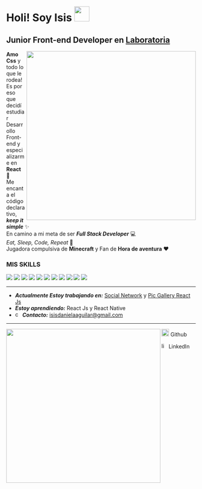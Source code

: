 # Holi! Soy Isis <img  src="https://media.giphy.com/media/iigp4VDyf5dCLRlGkm/giphy.gif" width="40">
## Junior Front-end Developer en [Laboratoria](https://www.laboratoria.la)

<img align='right' src="https://media.giphy.com/media/QuIxFwQo0RMT1tASlV/giphy.gif" width="450">


**Amo Css** y todo lo que le rodea! Es por eso que decidí estudiar Desarrollo Front-end y especializarme en **React** 💙 <br>
Me encanta el código declarativo, ***keep it simple*** ✨ <br>
En camino a mi meta de ser ***Full Stack Developer*** 💻 <br>
*Eat, Sleep, Code, Repeat* 🔄 <br>
Jugadora compulsiva de **Minecraft** y Fan de **Hora de aventura** ❤️


### MIS SKILLS 

![](https://img.shields.io/badge/-HTML-orange) ![](https://img.shields.io/badge/-CSS-%23346beb) ![](https://img.shields.io/badge/-Javascript-yellow) ![](https://img.shields.io/badge/-React-blue)  ![](https://img.shields.io/badge/-Firebase-%23fcf52b) ![](https://img.shields.io/badge/-Tailwind-%2349cade) ![](https://img.shields.io/badge/-Bootstrap-%238649d6) ![](https://img.shields.io/badge/-Git-%23ff7b2e) ![](https://img.shields.io/badge/-GitHub-black) ![](https://img.shields.io/badge/-Vercel-white) ![](https://img.shields.io/badge/-Visual%20Studio%20Code-blue) ![]() ![]() ![]() ![]()


<hr>

- ***Actualmente Estoy trabajando en:*** [Social Network](https://isisag.github.io/SCL019-social-network) y [Pic Gallery React Js](https://github.com/Isisag/Pics-Gallery-ReactJS)
- ***Estoy aprendiendo:*** React Js y React Native 
- [<img src='https://api.iconify.design/logos/google-gmail.svg' alt='codepen' height='15'>](isisdanielaaguilar@gmail.com) ***Contacto:*** isisdanielaaguilar@gmail.com 
<hr>

<img align='left' src="https://media.giphy.com/media/1YfwX64Raq0R6bRqrQ/giphy.gif" width="410">

[<img src='https://api.iconify.design/akar-icons/github-fill.svg' alt='github' height='20'>](https://github.com/Isisag) 
Github  

[<img src='https://api.iconify.design/logos/linkedin-icon.svg' alt='linkedin' height='15'>](https://www.linkedin.com/in/isis-aguilar/) LinkedIn




